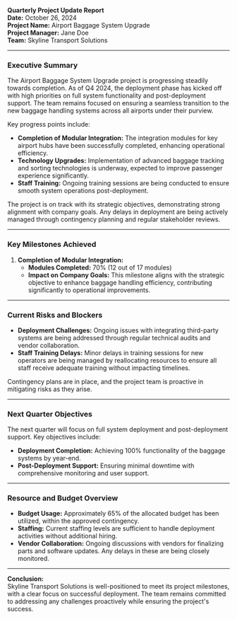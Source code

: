 

**Quarterly Project Update Report**  
**Date:** October 26, 2024  
**Project Name:** Airport Baggage System Upgrade  
**Project Manager:** Jane Doe  
**Team:** Skyline Transport Solutions  

---

### **Executive Summary**

The Airport Baggage System Upgrade project is progressing steadily towards completion. As of Q4 2024, the deployment phase has kicked off with high priorities on full system functionality and post-deployment support. The team remains focused on ensuring a seamless transition to the new baggage handling systems across all airports under their purview.

Key progress points include:
- **Completion of Modular Integration:** The integration modules for key airport hubs have been successfully completed, enhancing operational efficiency.
- **Technology Upgrades:** Implementation of advanced baggage tracking and sorting technologies is underway, expected to improve passenger experience significantly.
- **Staff Training:** Ongoing training sessions are being conducted to ensure smooth system operations post-deployment.

The project is on track with its strategic objectives, demonstrating strong alignment with company goals. Any delays in deployment are being actively managed through contingency planning and regular stakeholder reviews.

---

### **Key Milestones Achieved**

1. **Completion of Modular Integration:**  
   - **Modules Completed:** 70% (12 out of 17 modules)  
   - **Impact on Company Goals:** This milestone aligns with the strategic objective to enhance baggage handling efficiency, contributing significantly to operational improvements.

---

### **Current Risks and Blockers**

- **Deployment Challenges:** Ongoing issues with integrating third-party systems are being addressed through regular technical audits and vendor collaboration.
- **Staff Training Delays:** Minor delays in training sessions for new operators are being managed by reallocating resources to ensure all staff receive adequate training without impacting timelines.

Contingency plans are in place, and the project team is proactive in mitigating risks as they arise.

---

### **Next Quarter Objectives**

The next quarter will focus on full system deployment and post-deployment support. Key objectives include:
- **Deployment Completion:** Achieving 100% functionality of the baggage systems by year-end.
- **Post-Deployment Support:** Ensuring minimal downtime with comprehensive monitoring and user support.

---

### **Resource and Budget Overview**

- **Budget Usage:** Approximately 65% of the allocated budget has been utilized, within the approved contingency.
- **Staffing:** Current staffing levels are sufficient to handle deployment activities without additional hiring.
- **Vendor Collaboration:** Ongoing discussions with vendors for finalizing parts and software updates. Any delays in these are being closely monitored.

---

**Conclusion:**  
Skyline Transport Solutions is well-positioned to meet its project milestones, with a clear focus on successful deployment. The team remains committed to addressing any challenges proactively while ensuring the project's success.